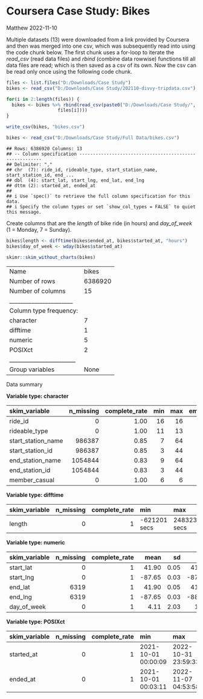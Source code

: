 Coursera Case Study: Bikes
================
Matthew
2022-11-10

Multiple datasets (13) were downloaded from a link provided by Coursera
and then was merged into one csv, which was subsequently read into using
the code chunk below. The first chunk uses a for-loop to iterate the
*read_csv* (read data files) and *rbind* (combine data rowwise)
functions till all data files are read; which is then saved as a csv of
its own. Now the csv can be read only once using the following code
chunk.

``` r
files <- list.files("D:/Downloads/Case Study")
bikes <- read_csv("D:/Downloads/Case Study/202110-divvy-tripdata.csv")

for(i in 2:length(files)) {
  bikes <- bikes %>% rbind(read_csv(paste0("D:/Downloads/Case Study/",
                   files[i])))
}

write_csv(bikes, "bikes.csv")
```

``` r
bikes <- read_csv("D:/Downloads/Case Study/Full Data/bikes.csv")
```

    ## Rows: 6386920 Columns: 13
    ## -- Column specification --------------------------------------------------------
    ## Delimiter: ","
    ## chr  (7): ride_id, rideable_type, start_station_name, start_station_id, end_...
    ## dbl  (4): start_lat, start_lng, end_lat, end_lng
    ## dttm (2): started_at, ended_at
    ## 
    ## i Use `spec()` to retrieve the full column specification for this data.
    ## i Specify the column types or set `show_col_types = FALSE` to quiet this message.

Create columns that are the *length* of bike ride (in hours) and
*day_of_week* (1 = Monday, 7 = Sunday).

``` r
bikes$length <- difftime(bikes$ended_at, bikes$started_at, "hours")
bikes$day_of_week <- wday(bikes$started_at)
```

``` r
skimr::skim_without_charts(bikes)
```

|                                                  |         |
|:-------------------------------------------------|:--------|
| Name                                             | bikes   |
| Number of rows                                   | 6386920 |
| Number of columns                                | 15      |
| \_\_\_\_\_\_\_\_\_\_\_\_\_\_\_\_\_\_\_\_\_\_\_   |         |
| Column type frequency:                           |         |
| character                                        | 7       |
| difftime                                         | 1       |
| numeric                                          | 5       |
| POSIXct                                          | 2       |
| \_\_\_\_\_\_\_\_\_\_\_\_\_\_\_\_\_\_\_\_\_\_\_\_ |         |
| Group variables                                  | None    |

Data summary

**Variable type: character**

| skim_variable      | n_missing | complete_rate | min | max | empty | n_unique | whitespace |
|:-------------------|----------:|--------------:|----:|----:|------:|---------:|-----------:|
| ride_id            |         0 |          1.00 |  16 |  16 |     0 |  6386920 |          0 |
| rideable_type      |         0 |          1.00 |  11 |  13 |     0 |        3 |          0 |
| start_station_name |    986387 |          0.85 |   7 |  64 |     0 |     1640 |          0 |
| start_station_id   |    986387 |          0.85 |   3 |  44 |     0 |     1308 |          0 |
| end_station_name   |   1054844 |          0.83 |   9 |  64 |     0 |     1663 |          0 |
| end_station_id     |   1054844 |          0.83 |   3 |  44 |     0 |     1315 |          0 |
| member_casual      |         0 |          1.00 |   6 |   6 |     0 |        2 |          0 |

**Variable type: difftime**

| skim_variable | n_missing | complete_rate | min          | max          | median   | n_unique |
|:--------------|----------:|--------------:|:-------------|:-------------|:---------|---------:|
| length        |         0 |             1 | -621201 secs | 2483235 secs | 621 secs |    23455 |

**Variable type: numeric**

| skim_variable | n_missing | complete_rate |   mean |   sd |     p0 |    p25 |    p50 |    p75 |   p100 |
|:--------------|----------:|--------------:|-------:|-----:|-------:|-------:|-------:|-------:|-------:|
| start_lat     |         0 |             1 |  41.90 | 0.05 |  41.64 |  41.88 |  41.90 |  41.93 |  45.64 |
| start_lng     |         0 |             1 | -87.65 | 0.03 | -87.84 | -87.66 | -87.64 | -87.63 | -73.80 |
| end_lat       |      6319 |             1 |  41.90 | 0.05 |  41.39 |  41.88 |  41.90 |  41.93 |  42.37 |
| end_lng       |      6319 |             1 | -87.65 | 0.03 | -88.97 | -87.66 | -87.64 | -87.63 | -87.30 |
| day_of_week   |         0 |             1 |   4.11 | 2.03 |   1.00 |   2.00 |   4.00 |   6.00 |   7.00 |

**Variable type: POSIXct**

| skim_variable | n_missing | complete_rate | min                 | max                 | median              | n_unique |
|:--------------|----------:|--------------:|:--------------------|:--------------------|:--------------------|---------:|
| started_at    |         0 |             1 | 2021-10-01 00:00:09 | 2022-10-31 23:59:33 | 2022-06-18 23:50:58 |  5349251 |
| ended_at      |         0 |             1 | 2021-10-01 00:03:11 | 2022-11-07 04:53:58 | 2022-06-19 00:17:08 |  5359703 |
